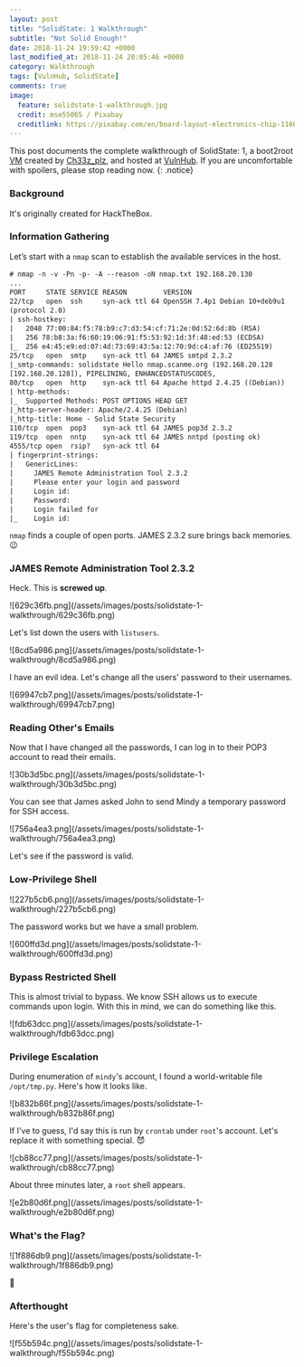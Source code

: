 ```yaml
---
layout: post
title: "SolidState: 1 Walkthrough"
subtitle: "Not Solid Enough!"
date: 2018-11-24 19:59:42 +0000
last_modified_at: 2018-11-24 20:05:46 +0000
category: Walkthrough
tags: [VulnHub, SolidState]
comments: true
image:
  feature: solidstate-1-walkthrough.jpg
  credit: mse55065 / Pixabay
  creditlink: https://pixabay.com/en/board-layout-electronics-chip-1166770/
---
```


This post documents the complete walkthrough of SolidState: 1, a boot2root [VM][1] created by [Ch33z_plz][2], and hosted at [VulnHub][3]. If you are uncomfortable with spoilers, please stop reading now.
{: .notice}

<!--more-->

### Background

It's originally created for HackTheBox.

### Information Gathering

Let’s start with a `nmap` scan to establish the available services in the host.

```
# nmap -n -v -Pn -p- -A --reason -oN nmap.txt 192.168.20.130
...
PORT     STATE SERVICE REASON         VERSION
22/tcp   open  ssh     syn-ack ttl 64 OpenSSH 7.4p1 Debian 10+deb9u1 (protocol 2.0)
| ssh-hostkey:
|   2048 77:00:84:f5:78:b9:c7:d3:54:cf:71:2e:0d:52:6d:8b (RSA)
|   256 78:b8:3a:f6:60:19:06:91:f5:53:92:1d:3f:48:ed:53 (ECDSA)
|_  256 e4:45:e9:ed:07:4d:73:69:43:5a:12:70:9d:c4:af:76 (ED25519)
25/tcp   open  smtp    syn-ack ttl 64 JAMES smtpd 2.3.2
|_smtp-commands: solidstate Hello nmap.scanme.org (192.168.20.128 [192.168.20.128]), PIPELINING, ENHANCEDSTATUSCODES,
80/tcp   open  http    syn-ack ttl 64 Apache httpd 2.4.25 ((Debian))
| http-methods:
|_  Supported Methods: POST OPTIONS HEAD GET
|_http-server-header: Apache/2.4.25 (Debian)
|_http-title: Home - Solid State Security
110/tcp  open  pop3    syn-ack ttl 64 JAMES pop3d 2.3.2
119/tcp  open  nntp    syn-ack ttl 64 JAMES nntpd (posting ok)
4555/tcp open  rsip?   syn-ack ttl 64
| fingerprint-strings:
|   GenericLines:
|     JAMES Remote Administration Tool 2.3.2
|     Please enter your login and password
|     Login id:
|     Password:
|     Login failed for
|_    Login id:
```

`nmap` finds a couple of open ports. JAMES 2.3.2 sure brings back memories. :wink:

### JAMES Remote Administration Tool 2.3.2

Heck. This is **screwed up**.

<a class="image-popup">
![629c36fb.png](/assets/images/posts/solidstate-1-walkthrough/629c36fb.png)
</a>

Let's list down the users with `listusers`.

<a class="image-popup">
![8cd5a986.png](/assets/images/posts/solidstate-1-walkthrough/8cd5a986.png)
</a>

I have an evil idea. Let's change all the users' password to their usernames.

<a class="image-popup">
![69947cb7.png](/assets/images/posts/solidstate-1-walkthrough/69947cb7.png)
</a>

### Reading Other's Emails

Now that I have changed all the passwords, I can log in to their POP3 account to read their emails.

<a class="image-popup">
![30b3d5bc.png](/assets/images/posts/solidstate-1-walkthrough/30b3d5bc.png)
</a>

You can see that James asked John to send Mindy a temporary password for SSH access.

<a class="image-popup">
![756a4ea3.png](/assets/images/posts/solidstate-1-walkthrough/756a4ea3.png)
</a>

Let's see if the password is valid.

### Low-Privilege Shell

<a class="image-popup">
![227b5cb6.png](/assets/images/posts/solidstate-1-walkthrough/227b5cb6.png)
</a>

The password works but we have a small problem.

<a class="image-popup">
![600ffd3d.png](/assets/images/posts/solidstate-1-walkthrough/600ffd3d.png)
</a>

### Bypass Restricted Shell

This is almost trivial to bypass. We know SSH allows us to execute commands upon login. With this in mind, we can do something like this.

<a class="image-popup">
![fdb63dcc.png](/assets/images/posts/solidstate-1-walkthrough/fdb63dcc.png)
</a>

### Privilege Escalation

During enumeration of `mindy`'s account, I found a world-writable file `/opt/tmp.py`. Here's how it looks like.

<a class="image-popup">
![b832b86f.png](/assets/images/posts/solidstate-1-walkthrough/b832b86f.png)
</a>

If I've to guess, I'd say this is run by `crontab` under `root`'s account. Let's replace it with something special. :smiling_imp:

<a class="image-popup">
![cb88cc77.png](/assets/images/posts/solidstate-1-walkthrough/cb88cc77.png)
</a>

About three minutes later, a `root` shell appears.

<a class="image-popup">
![e2b80d6f.png](/assets/images/posts/solidstate-1-walkthrough/e2b80d6f.png)
</a>

### What's the Flag?

<a class="image-popup">
![1f886db9.png](/assets/images/posts/solidstate-1-walkthrough/1f886db9.png)
</a>

:dancer:

### Afterthought

Here's the user's flag for completeness sake.

<a class="image-popup">
![f55b594c.png](/assets/images/posts/solidstate-1-walkthrough/f55b594c.png)
</a>

[1]: https://www.vulnhub.com/entry/solidstate-1,261/
[2]: https://www.vulnhub.com/author/ch33z_plz,242/
[3]: https://www.vulnhub.com/
